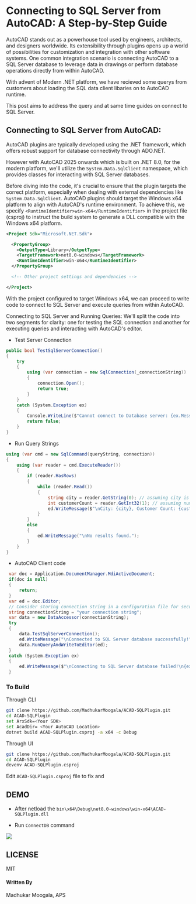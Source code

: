 # Connecting to SQL Server from AutoCAD: A Step-by-Step Guide

AutoCAD stands out as a powerhouse tool used by engineers, architects, and designers worldwide. Its extensibility through plugins opens up a world of possibilities for customization and integration with other software systems. One common integration scenario is connecting AutoCAD to a SQL Server database to leverage data in drawings or perform database operations directly from within AutoCAD.

With advent of Modern .NET platform, we have recieved some querys from customers about loading the SQL data client libaries on to AutoCAD runtime.

This post aims to address the query and at same time guides on connect to SQL Server.



## Connecting to SQL Server from AutoCAD:

AutoCAD plugins are typically developed using the .NET framework, which offers robust support for database connectivity through ADO.NET. 

However with AutoCAD 2025 onwards which is built on .NET 8.0, for the modern platform, we'll utilize the `System.Data.SqlClient` namespace, which provides classes for interacting with SQL Server databases.



Before diving into the code, it's crucial to ensure that the plugin targets the correct platform, especially when dealing with external dependencies like `System.Data.SqlClient`. AutoCAD plugins should target the Windows x64 platform to align with AutoCAD's runtime environment. To achieve this, we specify `<RuntimeIdentifier>win-x64</RuntimeIdentifier>` in the project file (csproj) to instruct the build system to generate a DLL compatible with the Windows x64 platform.



```xml
<Project Sdk="Microsoft.NET.Sdk">

  <PropertyGroup>
    <OutputType>Library</OutputType>
    <TargetFramework>net8.0-windows</TargetFramework>
    <RuntimeIdentifier>win-x64</RuntimeIdentifier>
  </PropertyGroup>

  <!-- Other project settings and dependencies -->

</Project>

```

With the project configured to target Windows x64, we can proceed to write code to connect to SQL Server and execute queries from within AutoCAD.

Connecting to SQL Server and Running Queries:
We'll split the code into two segments for clarity: one for testing the SQL connection and another for executing queries and interacting with AutoCAD's editor.

- Test Server Connection

```csharp
public bool TestSqlServerConnection()
{
    try
    {
        using (var connection = new SqlConnection(_connectionString))
        {
            connection.Open();
            return true;
        }
    }
    catch (System.Exception ex)
    {
        Console.WriteLine($"Cannot connect to Database server: {ex.Message}");
        return false;
    }
}
```

- Run Query Strings

```csharp
using (var cmd = new SqlCommand(queryString, connection))
{
    using (var reader = cmd.ExecuteReader())
    {
        if (reader.HasRows)
        {
            while (reader.Read())
            {
                string city = reader.GetString(0); // assuming city is the first column (index 0)
                int customerCount = reader.GetInt32(1); // assuming number of customers is the second column (index 1)
                ed.WriteMessage($"\nCity: {city}, Customer Count: {customerCount}");
            }
        }
        else
        {
            ed.WriteMessage("\nNo results found.");
        }
    }
}
```

- AutoCAD Client code

```csharp
 var doc = Application.DocumentManager.MdiActiveDocument;
 if(doc is null)
 {
     return;
 }   
 var ed = doc.Editor;
 // Consider storing connection string in a configuration file for security
 string connectionString = "your connection string";
 var data = new DataAccessor(connectionString);
 try
 {
     data.TestSqlServerConnection();
     ed.WriteMessage("\nConnected to SQL Server database successfully!");
     data.RunQueryAndWriteToEditor(ed);
 }
 catch (System.Exception ex)
 {
     ed.WriteMessage($"\nConnecting to SQL Server database failed!\n{ex.Message}");
 }
```

### To Build

Through CLI

```bash
git clone https://github.com/MadhukarMoogala/ACAD-SQLPlugin.git
cd ACAD-SQLPlugin
set ArxSdk=<Your SDK>
set AcadDir= <Your AutoCAD Location>
dotnet build ACAD-SQLPlugin.csproj -a x64 -c Debug
```

Through UI

```bash
git clone https://github.com/MadhukarMoogala/ACAD-SQLPlugin.git
cd ACAD-SQLPlugin
devenv ACAD-SQLPlugin.csproj
```

Edit `ACAD-SQLPlugin.csproj` file to fix <AcadDir> and <ArxSdk>

## 

## DEMO

- After netload the `bin\x64\Debug\net8.0-windows\win-x64\ACAD-SQLPlugin.dll`

- Run `ConnectDB` command



![](C:\Users\moogalm\AppData\Roaming\marktext\images\2024-05-08-18-49-46-image.png)

## LICENSE

MIT

#### Written By

Madhukar Moogala, APS